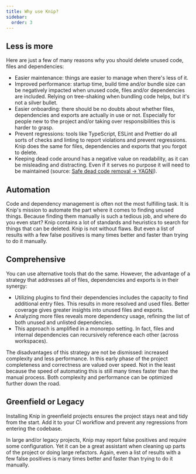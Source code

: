 ```yaml
---
title: Why use Knip?
sidebar:
  order: 3
---
```


## Less is more

Here are just a few of many reasons why you should delete unused code, files and
dependencies:

- Easier maintenance: things are easier to manage when there's less of it.
- Improved performance: startup time, build time and/or bundle size can be
  negatively impacted when unused code, files and/or dependencies are included.
  Relying on tree-shaking when bundling code helps, but it's not a silver
  bullet.
- Easier onboarding: there should be no doubts about whether files, dependencies
  and exports are actually in use or not. Especially for people new to the
  project and/or taking over responsibilities this is harder to grasp.
- Prevent regressions: tools like TypeScript, ESLint and Prettier do all sorts
  of checks and linting to report violations and prevent regressions. Knip does
  the same for files, dependencies and exports that you forgot to delete.
- Keeping dead code around has a negative value on readability, as it can be
  misleading and distracting. Even if it serves no purpose it will need to be
  maintained (source: [Safe dead code removal → YAGNI][1]).

## Automation

Code and dependency management is often not the most fulfilling task. It is
Knip's mission to automate the part where it comes to finding unused things.
Because finding them manually is such a tedious job, and where do you even
start? Knip contains a lot of standards and heuristics to search for things that
can be deleted. Knip is not without flaws. But even a list of results with a few
false positives is many times better and faster than trying to do it manually.

## Comprehensive

You can use alternative tools that do the same. However, the advantage of a
strategy that addresses all of files, dependencies and exports is in their
synergy:

- Utilizing plugins to find their dependencies includes the capacity to find
  additional entry files. This results in more resolved and used files. Better
  coverage gives greater insights into unused files and exports.
- Analyzing more files reveals more dependency usage, refining the list of both
  unused and unlisted dependencies.
- This approach is amplified in a monorepo setting. In fact, files and internal
  dependencies can recursively reference each other (across workspaces).

The disadvantages of this strategy are not be dismissed: increased complexity
and less performance. In this early phase of the project completeness and
correctness are valued over speed. Not in the least because the speed of
automating this is still many times faster than the manual process. Both
complexity and performance can be optimized further down the road.

## Greenfield or Legacy

Installing Knip in greenfield projects ensures the project stays neat and tidy
from the start. Add it to your CI workflow and prevent any regressions from
entering the codebase.

In large and/or legacy projects, Knip may report false positives and require
some configuration. Yet it can be a great assistant when cleaning up parts of
the project or doing large refactors. Again, even a list of results with a few
false positives is many times better and faster than trying to do it manually.

[1]: https://jfmengels.net/safe-dead-code-removal/#yagni-you-arent-gonna-need-it
